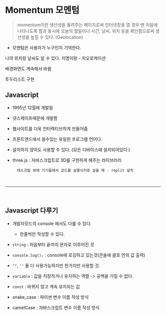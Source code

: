 # Momentum 모멘텀

> momentum이란 생산성을 올려주는 페이지로써 인터넷창을 열 경우 맨 처음에 나타나도록 함과 동시에 오늘의 할일이나 시간, 날씨, 위치 등을 확인함으로써 생산성을 높힐 수 있다. (Geolocation)

- 모멘텀은 사용자가 누구인지 기억한다.

나의 위치랑 날씨도 알 수 있다. 지명이랑 - 지오로케이션

배경화면도 계속해서 바뀜

투두리스트 구현

## Javascript

- 1995년 12월에 개발됨 
- 넷스케이프때문에 개발함 
- 웹사이트를 더욱 인터렉티브하게 만들어줌
- 프론트엔드에서 쓸수있는 유일한 프로그램 언어다.
- 설치하지 않아도 사용할 수 있다. (모든 디바이스에 설치되어있다.)
- three.js : 자바스크립트로 3D를 구현하게 해주는 라이브러리


        데스크탑 외에 기기들에서 코드를 실행시키로 싶을 때 - replit 설치

<br>

---

<br>

## Javascript 다루기

- 개발자모드의 console 에서도 다룰 수 있다.
  - 한줄씩만 작성할 수 있다.

- `string` : 처음부터 끝까지 문자로 이루어진 것
- `console.log();` : console에 로깅하고 있는것(콘솔에 괄호 안의 값 출력)
- `""`, `''` 둘 다 사용가능하지만 한가지만 사용할 것.
- `variable` : 값을 저장하거나 유지하는 역할 -> 공백을 가질 수 없다.
- `const` : 바뀌지 않고 계속 유지되는 값
- snake_case : 파이썬 변수 이름 작성 방식
- camelCase : 자바스크립트 변수 이름 작성 방식